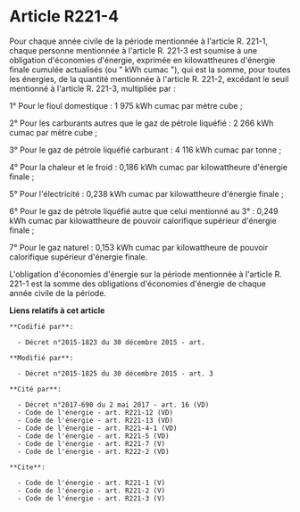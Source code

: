 # Article R221-4

Pour chaque année civile de la période mentionnée à l'article R. 221-1, chaque personne mentionnée à l'article R. 221-3 est
soumise à une obligation d'économies d'énergie, exprimée en kilowattheures d'énergie finale cumulée actualisés (ou " kWh
cumac "), qui est la somme, pour toutes les énergies, de la quantité mentionnée à l'article R. 221-2, excédant le seuil
mentionné à l'article R. 221-3, multipliée par : 

1° Pour le fioul domestique : 1 975 kWh cumac par mètre cube ; 

2° Pour les carburants autres que le gaz de pétrole liquéfié : 2 266 kWh cumac par mètre cube ; 

3° Pour le gaz de pétrole liquéfié carburant : 4 116 kWh cumac par tonne ; 

4° Pour la chaleur et le froid : 0,186 kWh cumac par kilowattheure d'énergie finale ; 

5° Pour l'électricité : 0,238 kWh cumac par kilowattheure d'énergie finale ; 

6° Pour le gaz de pétrole liquéfié autre que celui mentionné au 3° : 0,249 kWh cumac par kilowattheure de pouvoir calorifique
supérieur d'énergie finale ; 

7° Pour le gaz naturel : 0,153 kWh cumac par kilowattheure de pouvoir calorifique supérieur d'énergie finale. 

L'obligation d'économies d'énergie sur la période mentionnée à l'article R. 221-1 est la somme des obligations d'économies
d'énergie de chaque année civile de la période.

**Liens relatifs à cet article**

	**Codifié par**:

	  - Décret n°2015-1823 du 30 décembre 2015 - art.

	**Modifié par**:

	  - Décret n°2015-1825 du 30 décembre 2015 - art. 3

	**Cité par**:

	  - Décret n°2017-690 du 2 mai 2017 - art. 16 (VD)
	  - Code de l'énergie - art. R221-12 (VD)
	  - Code de l'énergie - art. R221-13 (VD)
	  - Code de l'énergie - art. R221-4-1 (VD)
	  - Code de l'énergie - art. R221-5 (VD)
	  - Code de l'énergie - art. R221-7 (V)
	  - Code de l'énergie - art. R222-2 (VD)

	**Cite**:

	  - Code de l'énergie - art. R221-1 (V)
	  - Code de l'énergie - art. R221-2 (V)
	  - Code de l'énergie - art. R221-3 (V)
